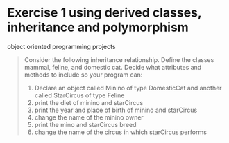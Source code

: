# Exercise 1 using derived classes, inheritance and polymorphism

object oriented programming projects

>Consider the following inheritance relationship. Define the classes mammal, feline, and domestic cat. Decide what attributes and methods to include so your program can:
>1) Declare an object called Minino of type DomesticCat and another called StarCircus of type Feline
>2) print the diet of minino and starCircus
>3) print the year and place of birth of minino and starCircus
>4) change the name of the minino owner
>5) print the mino and starCircus breed 
>6) change the name of the circus in which starCircus performs

